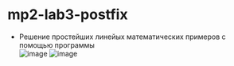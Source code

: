 # mp2-lab3-postfix
* Решение простейших линейых математических примеров с помощью программы <br>
![image](https://github.com/Egor1dzeN-learn/mp2-lab3-postfix/assets/134601909/1db0b7be-2cc5-40cc-901a-3a41db90386d)
![image](https://github.com/Egor1dzeN-learn/mp2-lab3-postfix/assets/134601909/aa6e24a6-5401-419b-950d-cd2e6de6b4bc)
